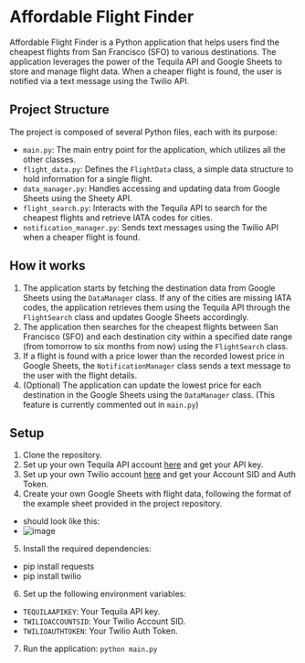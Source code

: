 # Affordable Flight Finder

Affordable Flight Finder is a Python application that helps users find the cheapest flights from San Francisco (SFO) to various destinations. The application leverages the power of the Tequila API and Google Sheets to store and manage flight data. When a cheaper flight is found, the user is notified via a text message using the Twilio API.

## Project Structure

The project is composed of several Python files, each with its purpose:

- `main.py`: The main entry point for the application, which utilizes all the other classes.
- `flight_data.py`: Defines the `FlightData` class, a simple data structure to hold information for a single flight.
- `data_manager.py`: Handles accessing and updating data from Google Sheets using the Sheety API.
- `flight_search.py`: Interacts with the Tequila API to search for the cheapest flights and retrieve IATA codes for cities.
- `notification_manager.py`: Sends text messages using the Twilio API when a cheaper flight is found.

## How it works

1. The application starts by fetching the destination data from Google Sheets using the `DataManager` class. If any of the cities are missing IATA codes, the application retrieves them using the Tequila API through the `FlightSearch` class and updates Google Sheets accordingly.
2. The application then searches for the cheapest flights between San Francisco (SFO) and each destination city within a specified date range (from tomorrow to six months from now) using the `FlightSearch` class.
3. If a flight is found with a price lower than the recorded lowest price in Google Sheets, the `NotificationManager` class sends a text message to the user with the flight details.
4. (Optional) The application can update the lowest price for each destination in the Google Sheets using the `DataManager` class. (This feature is currently commented out in `main.py`)

## Setup

1. Clone the repository.
2. Set up your own Tequila API account [here](https://tequila.kiwi.com/portal/login) and get your API key.
3. Set up your own Twilio account [here](https://www.twilio.com/try-twilio) and get your Account SID and Auth Token.
4. Create your own Google Sheets with flight data, following the format of the example sheet provided in the project repository.
- should look like this:
- ![image](https://user-images.githubusercontent.com/92602228/235743025-ff81828c-ba4e-412f-8046-4b6e16871d6e.png)
5. Install the required dependencies:
- pip install requests
- pip install twilio
6. Set up the following environment variables:
- `TEQUILAAPIKEY`: Your Tequila API key.
- `TWILIOACCOUNTSID`: Your Twilio Account SID.
- `TWILIOAUTHTOKEN`: Your Twilio Auth Token.
7. Run the application: `python main.py`


